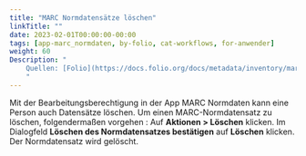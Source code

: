 ```yaml
---
title: "MARC Normdatensätze löschen"
linkTitle: ""
date: 2023-02-01T00:00:00-00:00
tags: [app-marc_normdaten, by-folio, cat-workflows, for-anwender]
weight: 60
Description: "
    Quellen: [Folio](https://docs.folio.org/docs/metadata/inventory/marcauthority/#deleting-marc-authority-records) & [GBV](https://info.gbv.de/pages/viewpage.action?pageId=854294560)
    "
---
```


Mit der Bearbeitungsberechtigung in der App MARC Normdaten kann eine Person auch Datensätze löschen. Um einen MARC-Normdatensatz zu löschen, folgendermaßen vorgehen : Auf **Aktionen > Löschen** klicken. Im Dialogfeld **Löschen des Normdatensatzes bestätigen** auf **Löschen** klicken. Der Normdatensatz wird gelöscht.
